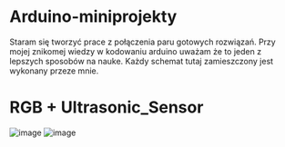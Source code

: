 # Arduino-miniprojekty

Staram się tworzyć prace z połączenia paru gotowych rozwiązań. Przy mojej znikomej wiedzy w kodowaniu arduino uważam że to jeden z lepszych sposobów na nauke. Każdy schemat tutaj zamieszczony jest wykonany przeze mnie.


# RGB + Ultrasonic_Sensor
![image](https://github.com/user-attachments/assets/53e30d61-1325-430a-ac37-ba3ae35e4673)
![image](https://github.com/user-attachments/assets/d84d4ad7-2b21-41c9-9ee2-499608975e9b)

